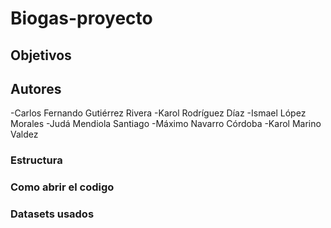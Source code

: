 # Biogas-proyecto
## Objetivos
  <!-- colocar despues los objetivos -->
## Autores
-Carlos Fernando Gutiérrez Rivera 
-Karol Rodríguez Díaz 
-Ismael López Morales 
-Judá Mendiola Santiago
-Máximo Navarro Córdoba 
-Karol Marino Valdez
<!-- TODO: Añadir el rol de cada integrante -->
### Estructura
<!-- Modificar a futuro para explicar la estructura de cada parte de la repo, per see carpetas -->
### Como abrir el codigo
<!-- TODO explicar como ejecutar el codigo segun el programa -->
### Datasets usados
<!-- Añadir a futuro los datasets usados -->
